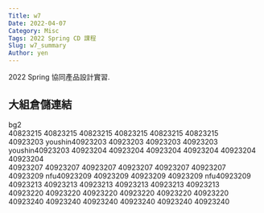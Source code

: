 ```yaml
---
Title: w7
Date: 2022-04-07
Category: Misc
Tags: 2022 Spring CD 課程
Slug: w7_summary
Author: yen
---
```


2022 Spring 協同產品設計實習.

<!-- PELICAN_END_SUMMARY -->

大組倉儲連結
--------
bg2														
40823215		40823215				40823215		40823215		40823215		40823215	
40923203		youshin40923203			40923203		40923203		40923203		youshin40923203
40923204		40923204				40923204		40923204		40923204		40923204	
40923207		40923207				40923207		40923207		40923207		40923207	
40923209		nfu40923209			40923209		40923209			40923209		nfu40923209
40923213		40923213				40923213		40923213		40923213		40923213	
40923220		40923220				40923220		40923220		40923220		40923220	
40923240		40923240				40923240		40923240		40923240		40923240




